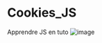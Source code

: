 # Cookies_JS
Apprendre JS en tuto 
![image](https://user-images.githubusercontent.com/73278758/136599395-a1891c85-b7de-4088-9299-b1a2afbcf260.png)
